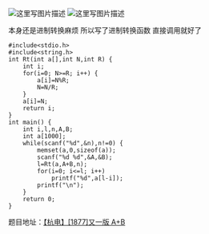 ![这里写图片描述](http://img.blog.csdn.net/20151220184958070)
![这里写图片描述](http://img.blog.csdn.net/20151220185011502)

本身还是进制转换麻烦
所以写了进制转换函数
直接调用就好了
```
#include<stdio.h>
#include<string.h>
int Rt(int a[],int N,int R) {
	int i;
	for(i=0; N>=R; i++) {
		a[i]=N%R;
		N=N/R;
	}
	a[i]=N;
	return i;
}
int main() {
	int i,l,n,A,B;
	int a[1000];
	while(scanf("%d",&n),n!=0) {
		memset(a,0,sizeof(a));
		scanf("%d %d",&A,&B);
		l=Rt(a,A+B,n);
		for(i=0; i<=l; i++)
			printf("%d",a[l-i]);
		printf("\n");
	}
	return 0;
}
```
题目地址：[【杭电】[1877]又一版 A+B](http://acm.hdu.edu.cn/showproblem.php?pid=1877)